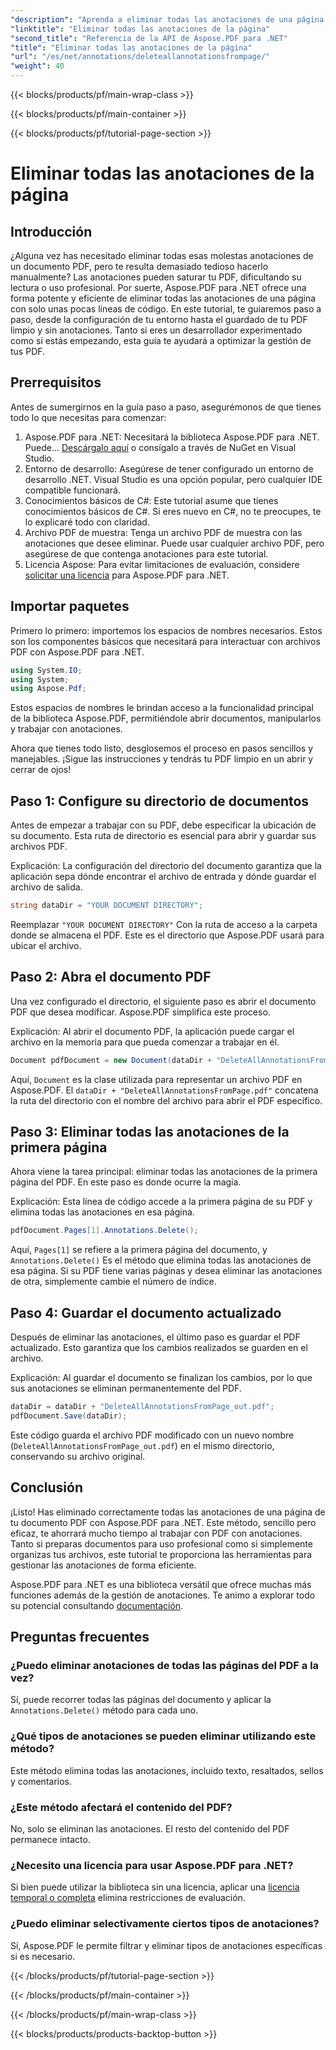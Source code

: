 ```yaml
---
"description": "Aprenda a eliminar todas las anotaciones de una página PDF con Aspose.PDF para .NET. Siga nuestra guía paso a paso para limpiar sus PDF de forma eficiente."
"linktitle": "Eliminar todas las anotaciones de la página"
"second_title": "Referencia de la API de Aspose.PDF para .NET"
"title": "Eliminar todas las anotaciones de la página"
"url": "/es/net/annotations/deleteallannotationsfrompage/"
"weight": 40
---
```


{{< blocks/products/pf/main-wrap-class >}}

{{< blocks/products/pf/main-container >}}

{{< blocks/products/pf/tutorial-page-section >}}

# Eliminar todas las anotaciones de la página

## Introducción
¿Alguna vez has necesitado eliminar todas esas molestas anotaciones de un documento PDF, pero te resulta demasiado tedioso hacerlo manualmente? Las anotaciones pueden saturar tu PDF, dificultando su lectura o uso profesional. Por suerte, Aspose.PDF para .NET ofrece una forma potente y eficiente de eliminar todas las anotaciones de una página con solo unas pocas líneas de código. En este tutorial, te guiaremos paso a paso, desde la configuración de tu entorno hasta el guardado de tu PDF limpio y sin anotaciones. Tanto si eres un desarrollador experimentado como si estás empezando, esta guía te ayudará a optimizar la gestión de tus PDF.

## Prerrequisitos

Antes de sumergirnos en la guía paso a paso, asegurémonos de que tienes todo lo que necesitas para comenzar:

1. Aspose.PDF para .NET: Necesitará la biblioteca Aspose.PDF para .NET. Puede... [Descárgalo aquí](https://releases.aspose.com/pdf/net/) o consígalo a través de NuGet en Visual Studio.
2. Entorno de desarrollo: Asegúrese de tener configurado un entorno de desarrollo .NET. Visual Studio es una opción popular, pero cualquier IDE compatible funcionará.
3. Conocimientos básicos de C#: Este tutorial asume que tienes conocimientos básicos de C#. Si eres nuevo en C#, no te preocupes, te lo explicaré todo con claridad.
4. Archivo PDF de muestra: Tenga un archivo PDF de muestra con las anotaciones que desee eliminar. Puede usar cualquier archivo PDF, pero asegúrese de que contenga anotaciones para este tutorial.
5. Licencia Aspose: Para evitar limitaciones de evaluación, considere [solicitar una licencia](https://purchase.aspose.com/temporary-license/) para Aspose.PDF para .NET.

## Importar paquetes

Primero lo primero: importemos los espacios de nombres necesarios. Estos son los componentes básicos que necesitará para interactuar con archivos PDF con Aspose.PDF para .NET.

```csharp
using System.IO;
using System;
using Aspose.Pdf;
```

Estos espacios de nombres le brindan acceso a la funcionalidad principal de la biblioteca Aspose.PDF, permitiéndole abrir documentos, manipularlos y trabajar con anotaciones.

Ahora que tienes todo listo, desglosemos el proceso en pasos sencillos y manejables. ¡Sigue las instrucciones y tendrás tu PDF limpio en un abrir y cerrar de ojos!

## Paso 1: Configure su directorio de documentos

Antes de empezar a trabajar con su PDF, debe especificar la ubicación de su documento. Esta ruta de directorio es esencial para abrir y guardar sus archivos PDF.

Explicación: La configuración del directorio del documento garantiza que la aplicación sepa dónde encontrar el archivo de entrada y dónde guardar el archivo de salida.

```csharp
string dataDir = "YOUR DOCUMENT DIRECTORY";
```

Reemplazar `"YOUR DOCUMENT DIRECTORY"` Con la ruta de acceso a la carpeta donde se almacena el PDF. Este es el directorio que Aspose.PDF usará para ubicar el archivo.

## Paso 2: Abra el documento PDF

Una vez configurado el directorio, el siguiente paso es abrir el documento PDF que desea modificar. Aspose.PDF simplifica este proceso.

Explicación: Al abrir el documento PDF, la aplicación puede cargar el archivo en la memoria para que pueda comenzar a trabajar en él.

```csharp
Document pdfDocument = new Document(dataDir + "DeleteAllAnnotationsFromPage.pdf");
```

Aquí, `Document` es la clase utilizada para representar un archivo PDF en Aspose.PDF. El `dataDir + "DeleteAllAnnotationsFromPage.pdf"` concatena la ruta del directorio con el nombre del archivo para abrir el PDF específico.

## Paso 3: Eliminar todas las anotaciones de la primera página

Ahora viene la tarea principal: eliminar todas las anotaciones de la primera página del PDF. En este paso es donde ocurre la magia.

Explicación: Esta línea de código accede a la primera página de su PDF y elimina todas las anotaciones en esa página.

```csharp
pdfDocument.Pages[1].Annotations.Delete();
```

Aquí, `Pages[1]` se refiere a la primera página del documento, y `Annotations.Delete()` Es el método que elimina todas las anotaciones de esa página. Si su PDF tiene varias páginas y desea eliminar las anotaciones de otra, simplemente cambie el número de índice.

## Paso 4: Guardar el documento actualizado

Después de eliminar las anotaciones, el último paso es guardar el PDF actualizado. Esto garantiza que los cambios realizados se guarden en el archivo.

Explicación: Al guardar el documento se finalizan los cambios, por lo que sus anotaciones se eliminan permanentemente del PDF.

```csharp
dataDir = dataDir + "DeleteAllAnnotationsFromPage_out.pdf";
pdfDocument.Save(dataDir);
```

Este código guarda el archivo PDF modificado con un nuevo nombre (`DeleteAllAnnotationsFromPage_out.pdf`) en el mismo directorio, conservando su archivo original.

## Conclusión

¡Listo! Has eliminado correctamente todas las anotaciones de una página de tu documento PDF con Aspose.PDF para .NET. Este método, sencillo pero eficaz, te ahorrará mucho tiempo al trabajar con PDF con anotaciones. Tanto si preparas documentos para uso profesional como si simplemente organizas tus archivos, este tutorial te proporciona las herramientas para gestionar las anotaciones de forma eficiente.

Aspose.PDF para .NET es una biblioteca versátil que ofrece muchas más funciones además de la gestión de anotaciones. Te animo a explorar todo su potencial consultando [documentación](https://reference.aspose.com/pdf/net/).

## Preguntas frecuentes

### ¿Puedo eliminar anotaciones de todas las páginas del PDF a la vez?
Sí, puede recorrer todas las páginas del documento y aplicar la `Annotations.Delete()` método para cada uno.

### ¿Qué tipos de anotaciones se pueden eliminar utilizando este método?
Este método elimina todas las anotaciones, incluido texto, resaltados, sellos y comentarios.

### ¿Este método afectará el contenido del PDF?
No, solo se eliminan las anotaciones. El resto del contenido del PDF permanece intacto.

### ¿Necesito una licencia para usar Aspose.PDF para .NET?
Si bien puede utilizar la biblioteca sin una licencia, aplicar una [licencia temporal o completa](https://purchase.aspose.com/temporary-license/) elimina restricciones de evaluación.

### ¿Puedo eliminar selectivamente ciertos tipos de anotaciones?
Sí, Aspose.PDF le permite filtrar y eliminar tipos de anotaciones específicas si es necesario.

{{< /blocks/products/pf/tutorial-page-section >}}

{{< /blocks/products/pf/main-container >}}

{{< /blocks/products/pf/main-wrap-class >}}

{{< blocks/products/products-backtop-button >}}